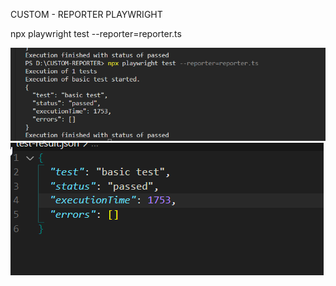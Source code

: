 CUSTOM - REPORTER PLAYWRIGHT

npx playwright test --reporter=reporter.ts

![alt text](image.png)
![alt text](image-1.png)